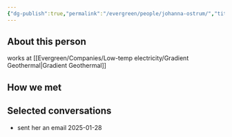 ```yaml
---
{"dg-publish":true,"permalink":"/evergreen/people/johanna-ostrum/","title":"COO","tags":["c_level","people","geo_eco"]}
---
```


## About this person
works at [[Evergreen/Companies/Low-temp electricity/Gradient Geothermal\|Gradient Geothermal]]

## How we met


## Selected conversations
- sent her an email 2025-01-28

